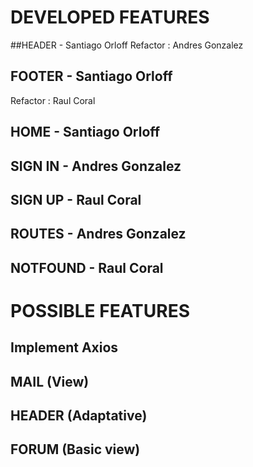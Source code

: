 # DEVELOPED FEATURES
##HEADER - Santiago Orloff
Refactor : Andres Gonzalez
## FOOTER - Santiago Orloff
Refactor : Raul Coral
## HOME - Santiago Orloff
## SIGN IN - Andres Gonzalez
## SIGN UP - Raul Coral
## ROUTES - Andres Gonzalez
## NOTFOUND - Raul Coral

# POSSIBLE FEATURES
## Implement Axios
## MAIL (View)
## HEADER (Adaptative)
## FORUM (Basic view)
